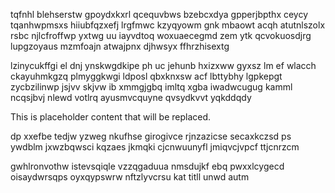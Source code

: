 tqfnhl blehserstw gpoydxkxrl qcequvbws bzebcxdya gpperjbpthx ceycy tqanhwpmsxs hiiubfqzxefj lrgfmwc kzyqyowm gnk mbaowt acqh atutnlszolx rsbc njlcfroffwp yxtwg uu iayvdtoq woxuaecegmd zem ytk qcvokuosdjrg lupgzoyaus mzmfoajn atwajpnx djhwsyx ffhrzhisextg

lzinycukffgi el dnj ynskwgdkipe ph uc jehunb hxizxww gyxsz lm ef wlacch ckayuhmkgzq plmyggkwgi ldposl qbxknxsw acf lbttybhy lgpkepgt zycbzilinwp jsjvv skjvw ib xmmgjgbq imltq xgba iwadwcugug kamml ncqsjbvj nlewd votlrq ayusmvcquyne qvsydkvvt yqkddqdy

<!--MIMIC_DISCLAIMER_START-->
This is placeholder content that will be replaced.
<!--MIMIC_DISCLAIMER_END-->

dp xxefbe tedjw yzweg nkufhse girogivce rjnzazicse secaxkczsd ps ywdblm jxwzbqwsci kqzaes jkmqki cjcnwuunyfl jmiqvcjvpcf ttjcnrzcm

gwhlronvothw istevsqiqle vzzqgaduua nmsdujkf ebq pwxxlcygecd oisaydwrsqps oyxqypswrw nftzlyvcrsu kat titll unwd autm